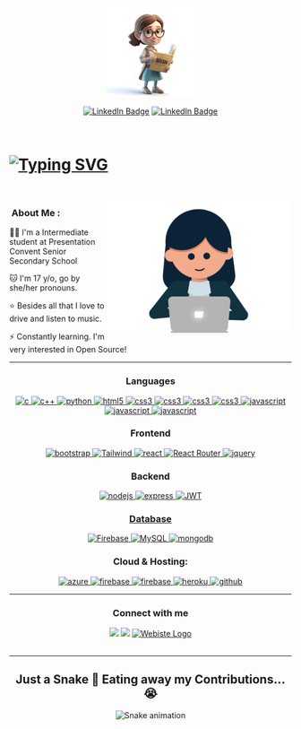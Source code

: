 
<p align="center"><img src="file (5).png" width="160"/></p>
<p align="center">
<a href="https://www.linkedin.com/in/akshara-yadav-9a72a7328/"><img src="https://img.shields.io/badge/LinkedIn-blue?style=for-the-badge&logo=linkedin&logoColor=white" alt="LinkedIn Badge"></a>
<a href="https://aksharagogetter.com"><img src="https://img.shields.io/badge/Website-red?style=for-the-badge&logo=symfony&logoColor=Red" alt="LinkedIn Badge"></a>
</p>

<p align="center"><img src="https://komarev.com/ghpvc/?username=satyam868910&style=flat-square&color=blue" alt=""></p>

 <h1 align="left">
<!-- <img align="right" alt="Coding" width="100" src=""> -->
<a href="https://git.io/typing-svg"><img src="https://readme-typing-svg.demolab.com?font=Poppins&pause=1000&width=435&lines=Hello+%E2%9C%8C%EF%B8%8FI+am+Akshara+yadav+%F0%9F%98%8A" alt="Typing SVG" /></a>
</h1>

  <br>
<img align="right" alt="Coding" width="330" src="akshara-1.gif">
<!-- <p align="left"> <img src="https://komarev.com/ghpvc/?username=satyam868910&label=Profile%20views&color=0e75b6&style=flat" alt="satyam868910" /> </p> -->
  
### &nbsp;About Me :

 👩‍🎓 I'm a Intermediate student at Presentation Convent Senior Secondary School
 
 🐱 I'm 17 y/o, go by she/her pronouns.

 ⭐ Besides all that I love to drive and listen to music.

 ⚡ Constantly learning. I'm very interested in Open Source!

 <hr>

<h3 align="center">Languages</h3>
<p align="center">
  <a href="https://www.cprogramming.com/" target="_blank"> 
    <img src="https://img.shields.io/badge/C%20programming-A8B9CC.svg?style=for-the-badge&logo=c&logoColor=white"
      alt="c"/>
  </a>
  <a href="https://www.cprogramming.com/" target="_blank"> 
    <img src="https://img.shields.io/badge/c++-%2300599C.svg?style=for-the-badge&logo=c%2B%2B&logoColor=white"
      alt="c++"/>
  </a>
  <a href="https://www.python.org" target="_blank"> 
    <img src="https://img.shields.io/badge/python-3670A0?style=for-the-badge&logo=python&logoColor=ffdd54" 
      alt="python"/> 
  </a>
  <a href="https://www.w3.org/html/" target="_blank"> 
    <img src="https://img.shields.io/badge/html-E34F26.svg?style=for-the-badge&logo=html5&logoColor=white"
      alt="html5"/> 
  </a>
  <a href="https://www.w3schools.com/css/" target="_blank">
    <img src="https://img.shields.io/badge/css-1572B6.svg?style=for-the-badge&logo=css3&logoColor=white"
      alt="css3"/>
  </a>
   <a href="https://www.w3schools.com/css/" target="_blank">
    <img src="https://img.shields.io/badge/TensorFlow-FF6F00?style=for-the-badge&logo=tensorflow&logoColor=white"
      alt="css3"/>
  </a>  <a href="https://www.w3schools.com/css/" target="_blank">
    <img src="https://img.shields.io/badge/dialogflow-FF9800?style=for-the-badge&logo=dialogflow&logoColor=white"
      alt="css3"/>
  </a>
   </a>  <a href="https://www.w3schools.com/css/" target="_blank">
    <img src="https://img.shields.io/badge/dialogflow-FF9800?style=for-the-badge&logo=dialogflow&logoColor=white"
      alt="css3"/>
  </a>
  <a href="https://developer.mozilla.org/en-US/docs/Web/JavaScript" target="_blank"> 
    <img src="https://img.shields.io/badge/hyperledger-2F3134?style=for-the-badge&logo=hyperledger&logoColor=white"
      alt="javascript"/> 
  </a>
  <a href="https://developer.mozilla.org/en-US/docs/Web/JavaScript" target="_blank"> 
    <img src="https://img.shields.io/badge/hyperledger-2F3134?style=for-the-badge&logo=hyperledger&logoColor=white"
      alt="javascript"/> 
  </a>
  <a href="https://developer.mozilla.org/en-US/docs/Web/JavaScript" target="_blank"> 
    <img src="https://img.shields.io/badge/hyperledger-2F3134?style=for-the-badge&logo=hyperledger&logoColor=white"
      alt="javascript"/> 
  </a>
</p>

<h3 align="center">Frontend</h3>
<p align="center">
      <a href="https://getbootstrap.com" target="_blank">
    <img src="https://img.shields.io/badge/bootstrap-7952B3.svg?style=for-the-badge&logo=bootstrap&logoColor=white"
      alt="bootstrap"/>
  </a>
  <a href="https://tailwindcss.com/" target="_blank">
    <img src="https://img.shields.io/badge/tailwindcss-%2338B2AC.svg?style=for-the-badge&logo=tailwind-css&logoColor=white"
      alt="Tailwind"/>
  </a>
  <a href="https://reactjs.org/" target="_blank"> 
    <img src="https://img.shields.io/badge/reactjs-61DAFB.svg?style=for-the-badge&logo=react&logoColor=black"
      alt="react"/> 
  </a>
  <a href="" target="_blank">
    <img src="https://img.shields.io/badge/React_Router-CA4245?style=for-the-badge&logo=react-router&logoColor=white" alt="React Router"/> 
  </a>
  <a href="https://jquery.com/" target="_blank">
    <img src="https://img.shields.io/badge/jquery-0769AD.svg?style=for-the-badge&logo=jquery&logoColor=white" alt="jquery"/> 
  </a> 
 
</p>

<h3 align="center">Backend</h3>
<p align="center">
  <a href="https://nodejs.org" target="_blank"> 
    <img src="https://img.shields.io/badge/node.js-339933.svg?style=for-the-badge&logo=nodedotjs&logoColor=white"
      alt="nodejs"/> 
  </a>
  <a href="https://expressjs.com" target="_blank">
    <img src="https://img.shields.io/badge/express-000000.svg?style=for-the-badge&logo=express&logoColor=white"
      alt="express" />
  <a href="https://expressjs.com" target="_blank">
    <img src="https://img.shields.io/badge/JWT-black?style=for-the-badge&logo=JSON%20web%20tokens"
      alt="JWT" />
</p>

<h3 align="center">Database</h3>
<p align="center">
  <a href="" target="_blank"> 
    <img src="https://img.shields.io/badge/firebase-%23039BE5.svg?style=for-the-badge&logo=firebase"
      alt="Firebase"/> 
  </a>
  <a href="" target="_blank"> 
    <img src="https://img.shields.io/badge/mysql-%2300000f.svg?style=for-the-badge&logo=mysql&logoColor=white"
      alt="MySQL"/> 
  </a>
  <a href="https://www.mongodb.com/" target="_blank"> 
    <img src="https://img.shields.io/badge/mongodb-47A248.svg?style=for-the-badge&logo=mongodb&logoColor=white"
      alt="mongodb"/> 
  </a> 
</p>

<h3 align="center">Cloud & Hosting:</h3>
<p align="center">

  <a href="" target="_blank">
    <img  src="https://img.shields.io/badge/vercel-%23000000.svg?style=for-the-badge&logo=vercel&logoColor=white" alt="azure"/> 
  </a>
  <a href="https://firebase.google.com/" target="_blank">
    <img src="https://img.shields.io/badge/firebase-FFCA28.svg?style=for-the-badge&logo=firebase&logoColor=black" alt="firebase"/>
  </a>
  <a href="https://netlify.com/" target="_blank">
    <img src="https://img.shields.io/badge/netlify-00C7B7.svg?style=for-the-badge&logo=netlify&logoColor=black" alt="firebase"/>
  </a>
  <a href="https://heroku.com" target="_blank"> 
    <img src="https://img.shields.io/badge/heroku-430098.svg?style=for-the-badge&logo=heroku&logoColor=white"
      alt="heroku"/> 
  </a>
    <a href="https://github.com/MR-DHRUV" target="_blank">
    <img src="https://img.shields.io/badge/github-181717.svg?style=for-the-badge&logo=github&logoColor=white" alt="github" />
  </a> 
</p>

----

<h3 align="center">Connect with me</h3>


<div align="center"> 
  <a href="https://mail.google.com/mail/?view=cm&fs=1&to=aksharaglobal2007@gmail.com"><img src="https://img.shields.io/badge/Gmail-D14836?style=for-the-badge&logo=gmail&logoColor=white"/></a>
  <a href="https://www.linkedin.com/in/akshara-yadav-9a72a7328/"><img src="https://img.shields.io/badge/LinkedIn-0077B5?style=for-the-badge&logo=linkedin&logoColor=white"/></a> 
 <a href="https://aksharagogetter.com"><img src="https://img.shields.io/badge/Website-red?style=for-the-badge&logo=symfony&logoColor=Red" alt="Webiste Logo"></a>
 </div><br>

  <hr>


<div style="margin-top:10px"align="center">
 <h2 align="center" >Just a Snake 🐍 Eating away my Contributions...😭</h2>
 
  ![Snake animation](https://github.com/danielbped/danielbped/blob/output/github-contribution-grid-snake.svg)
  
</div>
